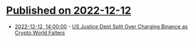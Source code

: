 # [Published on 2022-12-12](index.md)

* [2022-12-12, 14:00:00](https://news.slashdot.org/story/22/12/12/1236236/us-justice-dept-split-over-charging-binance-as-crypto-world-falters?utm_source=rss1.0mainlinkanon&utm_medium=feed) - [US Justice Dept Split Over Charging Binance as Crypto World Falters](https://news.slashdot.org/story/22/12/12/1236236/us-justice-dept-split-over-charging-binance-as-crypto-world-falters?utm_source=rss1.0mainlinkanon&utm_medium=feed)
